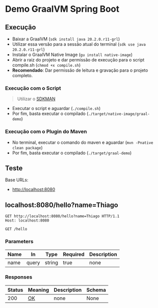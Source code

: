 # Demo GraalVM Spring Boot

## Execução

- Baixar a GraalVM (`sdk install java 20.2.0.r11-grl`)
- Utilizar essa versão para a sessão atual do terminal (`sdk use java 20.2.0.r11-grl`)
- Instalar o GraalVM Native Image (`gu install native-image`)
- Abrir a raiz do projeto e dar permissão de execução para o script compile.sh (`chmod +x compile.sh`)
- **Recomendado**: Dar permissão de leitura e gravação para o projeto completo.

### Execução com o Script

> Utilizar o [SDKMAN](https://sdkman.io/)

- Executar o script e aguardar (`./compile.sh`)
- Por fim, basta executar o compilado (`./target/native-image/graal-demo`)

### Execução com o Plugin do Maven

- No terminal, executar o comando do maven e aguardar (`mvn -Pnative clean package`)
- Por fim, basta executar o compilado (`./target/graal-demo`)

## Teste

Base URLs:

* <a href="http://localhost:8080">http://localhost:8080</a>

## localhost:8080/hello?name=Thiago

<a id="opIdlocalhost:8080/hello?name=Thiago"></a>

```http
GET http://localhost:8080/hello?name=Thiago HTTP/1.1
Host: localhost:8080

```

`GET /hello`

<h3 id="localhost:8080/hello?name=thiago-parameters">Parameters</h3>

| Name | In    | Type   | Required | Description |
| ---- | ----- | ------ | -------- | ----------- |
| name | query | string | true     | none        |

<h3 id="localhost:8080/hello?name=thiago-responses">Responses</h3>

| Status | Meaning                                                 | Description | Schema |
| ------ | ------------------------------------------------------- | ----------- | ------ |
| 200    | [OK](https://tools.ietf.org/html/rfc7231#section-6.3.1) | none        | None   |
